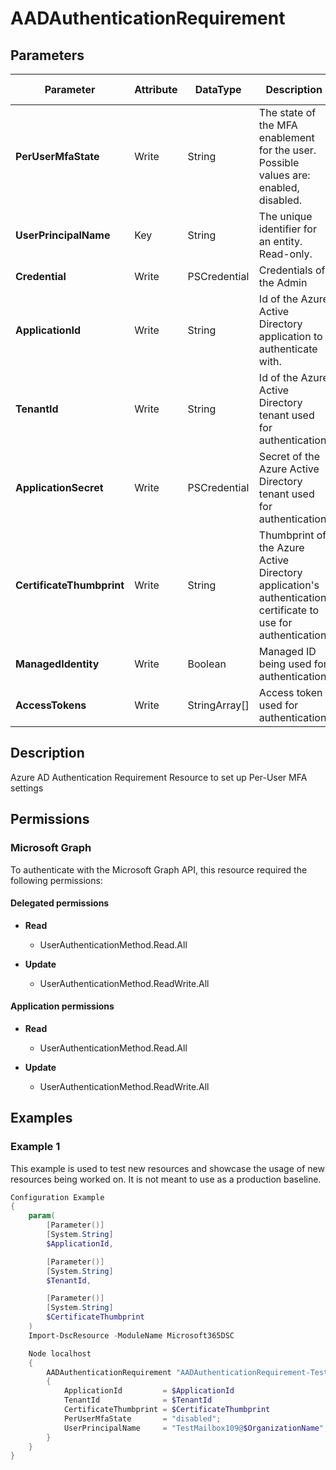 ﻿# AADAuthenticationRequirement

## Parameters

| Parameter | Attribute | DataType | Description | Allowed Values |
| --- | --- | --- | --- | --- |
| **PerUserMfaState** | Write | String | The state of the MFA enablement for the user. Possible values are: enabled, disabled. | `enabled`, `disabled` |
| **UserPrincipalName** | Key | String | The unique identifier for an entity. Read-only. | |
| **Credential** | Write | PSCredential | Credentials of the Admin | |
| **ApplicationId** | Write | String | Id of the Azure Active Directory application to authenticate with. | |
| **TenantId** | Write | String | Id of the Azure Active Directory tenant used for authentication. | |
| **ApplicationSecret** | Write | PSCredential | Secret of the Azure Active Directory tenant used for authentication. | |
| **CertificateThumbprint** | Write | String | Thumbprint of the Azure Active Directory application's authentication certificate to use for authentication. | |
| **ManagedIdentity** | Write | Boolean | Managed ID being used for authentication. | |
| **AccessTokens** | Write | StringArray[] | Access token used for authentication. | |


## Description

Azure AD Authentication Requirement Resource to set up Per-User MFA settings

## Permissions

### Microsoft Graph

To authenticate with the Microsoft Graph API, this resource required the following permissions:

#### Delegated permissions

- **Read**

    - UserAuthenticationMethod.Read.All

- **Update**

    - UserAuthenticationMethod.ReadWrite.All

#### Application permissions

- **Read**

    - UserAuthenticationMethod.Read.All

- **Update**

    - UserAuthenticationMethod.ReadWrite.All

## Examples

### Example 1

This example is used to test new resources and showcase the usage of new resources being worked on.
It is not meant to use as a production baseline.

```powershell
Configuration Example
{
    param(
        [Parameter()]
        [System.String]
        $ApplicationId,

        [Parameter()]
        [System.String]
        $TenantId,

        [Parameter()]
        [System.String]
        $CertificateThumbprint
    )
    Import-DscResource -ModuleName Microsoft365DSC

    Node localhost
    {
        AADAuthenticationRequirement "AADAuthenticationRequirement-TestMailbox109@xtasdftestorg.onmicrosoft.com"
        {
            ApplicationId         = $ApplicationId
            TenantId              = $TenantId
            CertificateThumbprint = $CertificateThumbprint
            PerUserMfaState       = "disabled";
            UserPrincipalName     = "TestMailbox109@$OrganizationName";
        }
    }
}
```

